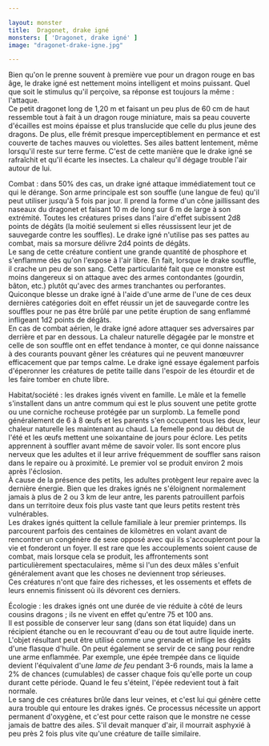 ```yaml
---

layout: monster
title:  Dragonet, drake igné
monsters: [ 'Dragonet, drake igné' ]
image: "dragonet-drake-igne.jpg"

---
```


Bien qu'on le prenne souvent à première vue pour un dragon rouge en bas âge, le drake igné est nettement moins intelligent et moins puissant. Quel que soit le stimulus qu'il perçoive, sa réponse est toujours la même : l'attaque.  
Ce petit dragonet long de 1,20 m et faisant un peu plus de 60 cm de haut ressemble tout à fait à un dragon rouge miniature, mais sa peau couverte d'écailles est moins épaisse et plus translucide que celle du plus jeune des dragons. De plus, elle frémit presque imperceptiblement en permance et est couverte de taches mauves ou violettes. Ses ailes battent lentement, même lorsqu'il reste sur terre ferme. C'est de cette manière que le drake igné se rafraîchit et qu'il écarte les insectes. La chaleur qu'il dégage trouble l'air autour de lui.

<span class="heading">Combat :</span> dans 50% des cas, un drake igné attaque immédiatement tout ce qui le dérange. Son arme principale est son souffle (une langue de feu) qu'il peut utiliser jusqu'à 5 fois par jour. Il prend la forme d'un cône jaillissant des naseaux du dragonet et faisant 10 m de long sur 6 m de large à son extrémité. Toutes les créatures prises dans l'aire d'effet subissent 2d8 points de dégâts (la moitié seulement si elles réussissent leur jet de sauvegarde contre les souffles). Le drake igné n'utilise pas ses pattes au combat, mais sa morsure délivre 2d4 points de dégâts.  
Le sang de cette créature contient une grande quantité de phosphore et s'enflamme dès qu'on l'expose à l'air libre. En fait, lorsque le drake souffle, il crache un peu de son sang. Cette particularité fait que ce monstre est moins dangereux si on attaque avec des armes contondantes (gourdin, bâton, etc.) plutôt qu'avec des armes tranchantes ou perforantes. Quiconque blesse un drake igné à l'aide d'une arme de l'une de ces deux dernières catégories doit en effet réussir un jet de sauvegarde contre les souffles pour ne pas être brûlé par une petite éruption de sang enflammé infligeant 1d2 points de dégâts.  
En cas de combat aérien, le drake igné adore attaquer ses adversaires par derrière et par en dessous. La chaleur naturelle dégagée par le monstre et celle de son souffle ont en effet tendance à monter, ce qui donne naissance à des courants pouvant gêner les créatures qui ne peuvent manœuvrer efficacement que par temps calme. Le drake igné essaye également parfois d'éperonner les créatures de petite taille dans l'espoir de les étourdir et de les faire tomber en chute libre.

<span class="heading">Habitat/société :</span> les drakes ignés vivent en famille. Le mâle et la femelle s'installent dans un antre commum qui est le plus souvent une petite grotte ou une corniche rocheuse protégée par un surplomb. La femelle pond généralement de 6 à 8 œufs et les parents s'en occupent tous les deux, leur chaleur naturelle les maintenant au chaud. La femelle pond au début de l'été et les œufs mettent une soixantaine de jours pour éclore. Les petits apprennent à souffler avant même de savoir voler. Ils sont encore plus nerveux que les adultes et il leur arrive fréquemment de souffler sans raison dans le repaire ou à proximité. Le premier vol se produit environ 2 mois après l'éclosion.  
À cause de la présence des petits, les adultes protègent leur repaire avec la dernière énergie. Bien que les drakes ignés ne s'éloignent normalement jamais à plus de 2 ou 3 km de leur antre, les parents patrouillent parfois dans un territoire deux fois plus vaste tant que leurs petits restent très vulnérables.  
Les drakes ignés quittent la cellule familiale à leur premier printemps. Ils parcourent parfois des centaines de kilomètres en volant avant de rencontrer un congénère de sexe opposé avec qui ils s'accoupleront pour la vie et fonderont un foyer. Il est rare que les accouplements soient cause de combat, mais lorsque cela se produit, les affrontements sont particulièrement spectaculaires, même si l'un des deux mâles s'enfuit généralement avant que les choses ne deviennent trop sérieuses.  
Ces créatures n'ont que faire des richesses, et les ossements et effets de leurs ennemis finissent où ils dévorent ces derniers.

<span class="heading">Écologie :</span> les drakes ignés ont une durée de vie réduite à côté de leurs cousins dragons ; ils ne vivent en effet qu'entre 75 et 100 ans.  
Il est possible de conserver leur sang (dans son état liquide) dans un récipient étanche ou en le recouvrant d'eau ou de tout autre liquide inerte. L'objet résultant peut être utilisé comme une grenade et inflige les dégâts d'une flasque d'huile. On peut également se servir de ce sang pour rendre une arme enflammée. Par exemple, une épée trempée dans ce liquide devient l'équivalent d'une _lame de feu_ pendant 3-6 rounds, mais la lame a 2% de chances (cumulables) de casser chaque fois qu'elle porte un coup durant cette période. Quand le feu s'éteint, l'épée redevient tout à fait normale.  
Le sang de ces créatures brûle dans leur veines, et c'est lui qui génère cette aura trouble qui entoure les drakes ignés. Ce processus nécessite un apport permanent d'oxygène, et c'est pour cette raison que le monstre ne cesse jamais de battre des ailes. S'il devait manquer d'air, il mourrait asphyxié à peu près 2 fois plus vite qu'une créature de taille similaire.